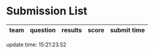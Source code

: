 # Submission List
team    | question  | results  | score | submit time
------|-----:|-----:| ----:|-----


update time: 15:21:23.52 

